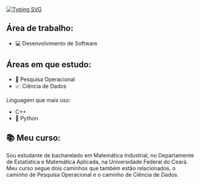 [![Typing SVG](https://readme-typing-svg.herokuapp.com/?color=00bfbf&size=35&center=true&vCenter=true&width=1000&lines=🔰Olá!,+Eu+sou+o+Pedro+Lima+😁;Estou+cursando+Matemática+Industrial;bacharelado+na+UFC+🏢)](https://git.io/typing-svg)

## Área de trabalho:
- 💻 Desenvolvimento de Software

## Áreas em que estudo:
- 🎯 Pesquisa Operacional
- 📈 Ciência de Dados

Linguagem que mais uso:
- C++
- 🐍 Python

## 📚 Meu curso:
Sou estudante de bacharelado em Matemática Industrial, no Departamente de Estatística e Matemática Aplicada, na Universidade Federal do Ceará. 
Meu curso segue dois caminhos que também estão relacionados, o caminho de Pesquisa Operacional e o caminho de Ciência de Dados.
<!--
## Ferramentas e linguagens
- 🐍 Python
- ☕ Java

<img width=100% src="https://capsule-render.vercel.app/api?type=waving&color=00bfbf&height=180&section=header&text=Pedro Lima&fontSize=30&fontColor=fff&animation=twinkling&fontAlignY=35"/> 
>

